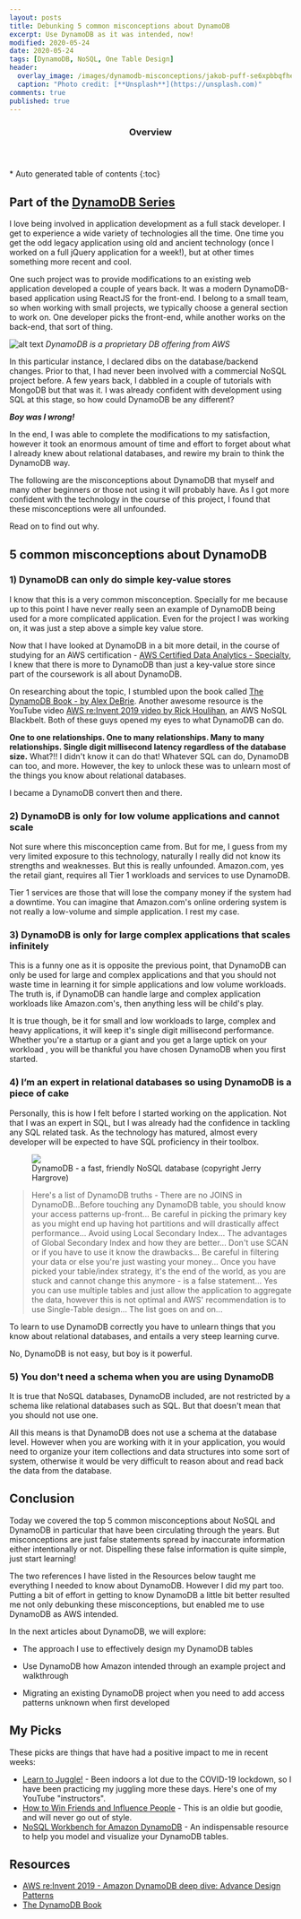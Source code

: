 ```yaml
---
layout: posts
title: Debunking 5 common misconceptions about DynamoDB 
excerpt: Use DynamoDB as it was intended, now! 
modified: 2020-05-24
date: 2020-05-24
tags: [DynamoDB, NoSQL, One Table Design]
header: 
  overlay_image: /images/dynamodb-misconceptions/jakob-puff-se6xpbbqfhe-unsplash.jpg
  caption: "Photo credit: [**Unsplash**](https://unsplash.com)"
comments: true
published: true
---
```


<section id="table-of-contents" class="toc">
  <header>
    <h3>Overview</h3>
  </header>
  <div id="drawer" markdown="1">
  *  Auto generated table of contents
  {:toc}
  </div>
</section>

## Part of the [DynamoDB Series](../tags/#dynamodb)

I love being involved in application development as a full stack developer. I get to experience a wide variety of technologies all the time. One time you get the odd legacy application using old and ancient technology (once I worked on a full jQuery application for a week!), but at other times something more recent and cool.

One such project was to provide modifications to an existing web application developed a couple of years back. It was a modern DynamoDB-based application using ReactJS for the front-end. I belong to a small team, so when working with small projects, we typically choose a general section to work on. One developer picks the front-end, while another works on the back-end, that sort of thing.

![alt text](../images/dynamodb-misconceptions/dynamo-db-image.png "AWS DynamoDB")
*DynamoDB is a proprietary DB offering from AWS*

In this particular instance, I declared dibs on the database/backend changes. Prior to that, I had never been involved with a commercial NoSQL project before. A few years back, I dabbled in a couple of tutorials with MongoDB but that was it. I was already confident with development using SQL at this stage, so how could DynamoDB be any different?

_**Boy was I wrong!**_

In the end, I was able to complete the modifications to my satisfaction, however it took an enormous amount of time and effort to forget about what I already knew about relational databases, and rewire my brain to think the DynamoDB way.

The following are the misconceptions about DynamoDB that myself and many other beginners or those not using it will probably have. As I got more confident with the technology in the course of this project, I found that these misconceptions were all unfounded.

Read on to find out why.

## 5 common misconceptions about DynamoDB

### 1) DynamoDB can only do simple key-value stores

I know that this is a very common misconception. Specially for me because up to this point I have never really seen an example of DynamoDB being used for a more complicated application. Even for the project I was working on, it was just a step above a simple key value store.

Now that I have looked at DynamoDB in a bit more detail, in the course of studying for an AWS certification - [AWS Certified Data Analytics - Specialty](https://aws.amazon.com/certification/certified-data-analytics-specialty/), I knew that there is more to DynamoDB than just a key-value store since part of the coursework is all about DynamoDB.

On researching about the topic, I stumbled upon the book called [The DynamoDB Book - by Alex DeBrie](https://www.dynamodbbook.com/). Another awesome resource is the YouTube video [AWS re:Invent 2019 video by Rick Houlihan](https://www.youtube.com/watch?v=6yqfmXiZTlM&t=1845s), an AWS NoSQL Blackbelt. Both of these guys opened my eyes to what DynamoDB can do.

**One to one relationships. One to many relationships. Many to many relationships. Single digit millisecond latency regardless of the database size.** What?!! I didn't know it can do that! Whatever SQL can do, DynamoDB can too, and more. However, the key to unlock these was to unlearn most of the things you know about relational databases.

I became a DynamoDB convert then and there.

### 2) DynamoDB is only for low volume applications and cannot scale

Not sure where this misconception came from. But for me, I guess from my very limited exposure to this technology, naturally I really did not know its strengths and weaknesses. But this is really unfounded. Amazon.com, yes the retail giant, requires all Tier 1 workloads and services to use DynamoDB.

Tier 1 services are those that will lose the company money if the system had a downtime. You can imagine that Amazon.com's online ordering system is not really a low-volume and simple application. I rest my case.

### 3) DynamoDB is only for large complex applications that scales infinitely

This is a funny one as it is opposite the previous point, that DynamoDB can only be used for large and complex applications and that you should not waste time in learning it for simple applications and low volume workloads. The truth is, if DynamoDB can handle large and complex application workloads like Amazon.com's, then anything less will be child's play.

It is true though, be it for small and low workloads to large, complex and heavy applications, it will keep it's single digit millisecond performance. Whether you're a startup or a giant and you get a large uptick on your workload , you will be thankful you have chosen DynamoDB when you first started.

### 4) I’m an expert in relational databases so using DynamoDB is a piece of cake

Personally, this is how I felt before I started working on the application. Not that I was an expert in SQL, but I was already had the confidence in tackling any SQL related task. As the technology has matured, almost every developer will be expected to have SQL proficiency in their toolbox.

<figure>
	<a href="../images/dynamodb-misconceptions/amazon-dynamodb-by-jerry-hargrove.jpg"><img src="../images/dynamodb-misconceptions/amazon-dynamodb-by-jerry-hargrove.jpg"></a><figcaption>DynamoDB - a fast, friendly NoSQL database (copyright Jerry Hargrove)</figcaption>
</figure>

> Here's a list of DynamoDB truths - There are no JOINS in DynamoDB...Before touching any DynamoDB table, you should know your access patterns up-front... Be careful in picking the primary key as you might end up having hot partitions and will drastically affect performance... Avoid using  Local Secondary Index... The advantages of Global Secondary Index and how they are better... Don't use SCAN or if you have to use it know the drawbacks... Be careful in filtering your data or else you're just wasting your money... Once you have picked your table/index strategy, it's the end of the world, as you are stuck and cannot change this anymore - is a false statement... Yes you can use multiple tables and just allow the application to aggregate the data, however this is not optimal and AWS' recommendation is to use Single-Table design... The list goes on and on...

To learn to use DynamoDB correctly you have to unlearn things that you know about relational databases, and entails a very steep learning curve.

No, DynamoDB is not easy, but boy is it powerful.

### 5) You don't need a schema when you are using DynamoDB

It is true that NoSQL databases, DynamoDB included, are not restricted by a schema like relational databases such as SQL. But that doesn't mean that you should not use one.

All this means is that DynamoDB does not use a schema at the database level. However when you are working with it in your application, you would need to organize your item collections and data structures into some sort of system, otherwise it would be very difficult to reason about and read back the data from the database.

## Conclusion

Today we covered the top 5 common misconceptions about NoSQL and DynamoDB in particular that have been circulating through the years. But misconceptions are just false statements spread by inaccurate information either intentionally or not. Dispelling these false information is quite simple, just start learning!

The two references I have listed in the Resources below taught me everything I needed to know about DynamoDB. However I did my part too. Putting a bit of effort in getting to know DynamoDB a little bit better resulted me not only debunking these misconceptions, but enabled me to use DynamoDB as AWS intended.

In the next articles about DynamoDB, we will explore:

- The approach I use to effectively design my DynamoDB tables
  
- Use DynamoDB how Amazon intended through an example project and walkthrough
  
- Migrating an existing DynamoDB project when you need to add access patterns unknown when first developed

## My Picks

These picks are things that have had a positive impact to me in recent weeks:

- [Learn to Juggle!](https://www.youtube.com/watch?v=dCYDZDlcO6g) - Been indoors a lot due to the COVID-19 lockdown, so I have been practicing my juggling more these days. Here's one of my YouTube "instructors".
- [How to Win Friends and Influence People](https://www.booktopia.com.au/how-to-win-friends-and-influence-people-dale-carnegie/book/9781460752661.html/) - This is an oldie but goodie, and will never go out of style.
- [NoSQL Workbench for Amazon DynamoDB](https://docs.aws.amazon.com/amazondynamodb/latest/developerguide/workbench.html) - An indispensable resource to help you model and visualize your DynamoDB tables.

## Resources
- [AWS re:Invent 2019 - Amazon DynamoDB deep dive: Advance Design Patterns](https://www.youtube.com/watch?v=6yqfmXiZTlM)
- [The DynamoDB Book](https://www.dynamodbbook.com/)